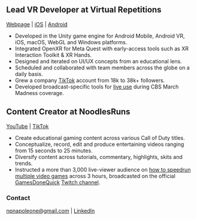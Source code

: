 ## Lead VR Developer at Virtual Repetitions
[Webpage](https://vreps.us) | [iOS](https://apps.apple.com/us/app/vreps-basketball-playbook/id1143101945) | [Android](https://play.google.com/store/apps/details?id=com.VirtualRepetitions.Playbook.Basketball&hl=en_US)
- Developed in the Unity game engine for Android Mobile, Android VR, iOS, macOS, WebGL and Windows platforms.
- Integrated OpenXR for Meta Quest with early-access tools such as XR Interaction Toolkit & XR Hands.
- Designed and iterated on UI/UX concepts from an educational lens.
- Scheduled and collaborated with team members across the globe on a daily basis.
- Grew a company [TikTok](https://www.tiktok.com/@vrepsbasketball) account from 18k to 38k+ followers.
- Developed broadcast-specific tools for [live use](https://x.com/CBSSportsCBB/status/1616858349886119937?t=_ptvus_OE9QXvAlug0WMgg&s=19) during CBS March Madness coverage.

## Content Creator at NoodlesRuns
[YouTube](https://youtube.com/@noodlesruns) | [TikTok](https://tiktok.com/@noodlesruns)
- Create educational gaming content across various Call of Duty titles.
- Conceptualize, record, edit and produce entertaining videos ranging from 15 seconds to 25 minutes.
- Diversify content across tutorials, commentary, highlights, skits and trends.
- Instructed a more than 3,000 live-viewer audience on [how to speedrun multiple video games](https://www.youtube.com/watch?v=B1KcXiqMAqM) across 3 hours, broadcasted on the official [GamesDoneQuick](https://gamesdonequick.com) [Twitch channel](https://www.twitch.tv/gamesdonequick).

### Contact
<npnapoleone@gmail.com> | [LinkedIn](https://www.linkedin.com/in/nicolas-napoleone-8838a0134)
